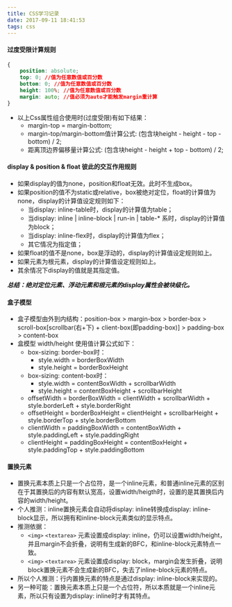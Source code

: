 ```yaml
---
title: CSS学习记录
date: 2017-09-11 18:41:53
tags: css
---
```


#### 过度受限计算规则

```css
{
    position: absolute; 
    top: 0; //值为任意数值或百分数
    bottom: 0; //值为任意数值或百分数
    height: 100%; //值为任意数值或百分数
    margin: auto; //值必须为auto才能触发margin重计算
}
```

- 以上Css属性组合使用时(过度受限)有如下结果：
  - margin-top = margin-bottom; 
  - margin-top/margin-bottom值计算公式: (包含块height - height - top - bottom) / 2;
  - 距离顶边界偏移量计算公式: (包含块height - height + top - bottom) / 2;

#### display & position & float 彼此的交互作用规则

- 如果display的值为none，position和float无效。此时不生成box。
- 如果position的值不为static或relative，box被绝对定位，float的计算值为none，display的计算值设定规则如下：
  - 当display: inline-table时，display的计算值为table；
  - 当display: inline | inline-block | run-in | table-* 系时，display的计算值为block；
  - 当display: inline-flex时，display的计算值为flex；
  - 其它情况为指定值；
- 如果float的值不是none，box是浮动的，display的计算值设定规则如上。
- 如果元素为根元素，display的计算值设定规则如上。
- 其余情况下display的值就是其指定值。

***总结：绝对定位元素、浮动元素和根元素的display属性会被块级化。***

#### 盒子模型

- 盒子模型由外到内结构：position-box > margin-box > border-box > scroll-box[scrollbar(右+下) + client-box(即padding-box)] > padding-box > content-box
- 盒模型 width/height 使用值计算公式如下：
  - box-sizing: border-box时：
    - style.width =  borderBoxWidth
    - style.height = borderBoxHeight
  - box-sizing: content-box时：
    - style.width =  contentBoxWidth + scrollbarWidth
    - style.height = contentBoxHeight + scrollbarHeight
  - offsetWidth = borderBoxWidth = clientWidth + scrollbarWidth + style.borderLeft + style.borderRight
  - offsetHeight = borderBoxHeight = clientHeight + scrollbarHeight + style.borderTop + style.borderBottom
  - clientWidth = paddingBoxWidth = contentBoxWidth + style.paddingLeft + style.paddingRight
  - clientHeight = paddingBoxHeight = contentBoxHeight + style.paddingTop + style.paddingBottom

#### 置换元素

- 置换元素本质上只是一个占位符，是一个inline元素，和普通inline元素的区别在于其置换后的内容有默认宽高，设置width/heigth时，设置的是其置换后内容的width/height。
- 个人推测：inline置换元素会自动将display: inline转换成display: inline-block显示，所以拥有和inline-block元素类似的显示特点。
- 推测依据：
  - `<img>` `<textarea>` 元素设置成display: inline，仍可以设置width/height，并且margin不会折叠，说明有生成新的BFC，和inline-block元素特点一致。
  - `<img>` `<textarea>` 元素设置成display: block，margin会发生折叠，说明block置换元素不会生成新的BFC，失去了inline-block元素的特点。
- 所以个人推测：行内置换元素的特点是通过display: inline-block来实现的。
- 另一种可能：置换元素本质上只是一个占位符，所以本质就是一个inline元素，所以只有设置为display: inline时才有其特点。
